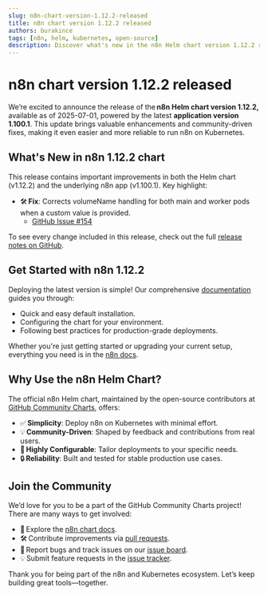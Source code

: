 ```yaml
---
slug: n8n-chart-version-1.12.2-released
title: n8n chart version 1.12.2 released
authors: burakince
tags: [n8n, helm, kubernetes, open-source]
description: Discover what's new in the n8n Helm chart version 1.12.2 release, now featuring app version 1.100.1 with enhanced stability and community-driven fixes.
---
```


# n8n chart version 1.12.2 released

We’re excited to announce the release of the **n8n Helm chart version 1.12.2,** available as of 2025-07-01, powered by the latest **application version 1.100.1**. This update brings valuable enhancements and community-driven fixes, making it even easier and more reliable to run n8n on Kubernetes.

## What's New in n8n 1.12.2 chart

This release contains important improvements in both the Helm chart (v1.12.2) and the underlying n8n app (v1.100.1). Key highlight:

- 🛠️ **Fix**: Corrects volumeName handling for both main and worker pods when a custom value is provided.  
  - [GitHub Issue #154](https://github.com/community-charts/helm-charts/issues/154)

To see every change included in this release, check out the full [release notes on GitHub](https://github.com/community-charts/helm-charts/releases/tag/n8n-1.12.2).

<!-- truncate -->

## Get Started with n8n 1.12.2

Deploying the latest version is simple! Our comprehensive [documentation](https://community-charts.github.io/docs/category/n8n) guides you through:

- Quick and easy default installation.  
- Configuring the chart for your environment.  
- Following best practices for production-grade deployments.

Whether you're just getting started or upgrading your current setup, everything you need is in the [n8n docs](https://community-charts.github.io/docs/category/n8n).

## Why Use the n8n Helm Chart?

The official n8n Helm chart, maintained by the open-source contributors at [GitHub Community Charts](https://github.com/community-charts/helm-charts), offers:

- ✅ **Simplicity**: Deploy n8n on Kubernetes with minimal effort.  
- 💡 **Community-Driven**: Shaped by feedback and contributions from real users.  
- 🔧 **Highly Configurable**: Tailor deployments to your specific needs.  
- 🔒 **Reliability**: Built and tested for stable production use cases.

## Join the Community

We’d love for you to be a part of the GitHub Community Charts project! There are many ways to get involved:

- 🧭 Explore the [n8n chart docs](https://community-charts.github.io/docs/category/n8n).  
- 🛠️ Contribute improvements via [pull requests](https://github.com/community-charts/helm-charts).  
- 🐞 Report bugs and track issues on our [issue board](https://github.com/community-charts/helm-charts/issues).  
- 💡 Submit feature requests in the [issue tracker](https://github.com/community-charts/helm-charts/issues/new).

Thank you for being part of the n8n and Kubernetes ecosystem. Let’s keep building great tools—together.